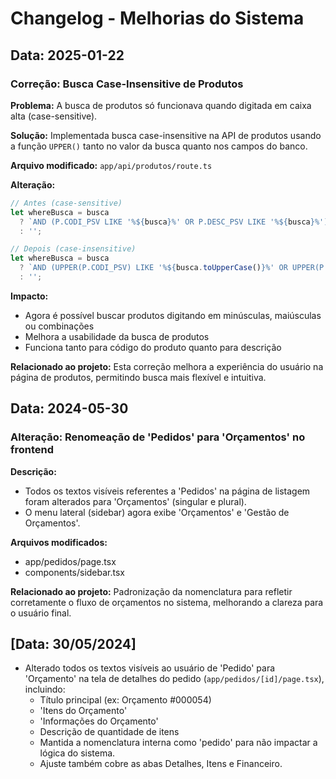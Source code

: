 # Changelog - Melhorias do Sistema

## Data: 2025-01-22

### Correção: Busca Case-Insensitive de Produtos

**Problema:** A busca de produtos só funcionava quando digitada em caixa alta (case-sensitive).

**Solução:** Implementada busca case-insensitive na API de produtos usando a função `UPPER()` tanto no valor da busca quanto nos campos do banco.

**Arquivo modificado:** `app/api/produtos/route.ts`

**Alteração:**
```typescript
// Antes (case-sensitive)
let whereBusca = busca 
  ? `AND (P.CODI_PSV LIKE '%${busca}%' OR P.DESC_PSV LIKE '%${busca}%')`
  : '';

// Depois (case-insensitive)
let whereBusca = busca 
  ? `AND (UPPER(P.CODI_PSV) LIKE '%${busca.toUpperCase()}%' OR UPPER(P.DESC_PSV) LIKE '%${busca.toUpperCase()}%')`
  : '';
```

**Impacto:** 
- Agora é possível buscar produtos digitando em minúsculas, maiúsculas ou combinações
- Melhora a usabilidade da busca de produtos
- Funciona tanto para código do produto quanto para descrição

**Relacionado ao projeto:** Esta correção melhora a experiência do usuário na página de produtos, permitindo busca mais flexível e intuitiva. 

## Data: 2024-05-30

### Alteração: Renomeação de 'Pedidos' para 'Orçamentos' no frontend

**Descrição:**
- Todos os textos visíveis referentes a 'Pedidos' na página de listagem foram alterados para 'Orçamentos' (singular e plural).
- O menu lateral (sidebar) agora exibe 'Orçamentos' e 'Gestão de Orçamentos'.

**Arquivos modificados:**
- app/pedidos/page.tsx
- components/sidebar.tsx

**Relacionado ao projeto:**
Padronização da nomenclatura para refletir corretamente o fluxo de orçamentos no sistema, melhorando a clareza para o usuário final. 

## [Data: 30/05/2024]
- Alterado todos os textos visíveis ao usuário de 'Pedido' para 'Orçamento' na tela de detalhes do pedido (`app/pedidos/[id]/page.tsx`), incluindo:
  - Título principal (ex: Orçamento #000054)
  - 'Itens do Orçamento'
  - 'Informações do Orçamento'
  - Descrição de quantidade de itens
  - Mantida a nomenclatura interna como 'pedido' para não impactar a lógica do sistema.
  - Ajuste também cobre as abas Detalhes, Itens e Financeiro. 